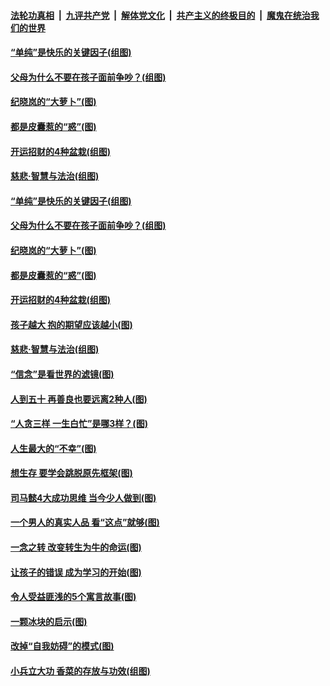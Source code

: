 

####  [法轮功真相](../../../../basic/blob/master/README.md?t=02211731) &nbsp;|&nbsp; [九评共产党](../../../../9ping.md/blob/master/README.md?t=02211731) &nbsp;|&nbsp; [解体党文化](../../../../jtdwh.md/blob/master/README.md?t=02211731)  &nbsp;|&nbsp; [共产主义的终极目的](../../../../gczydzjmd.md/blob/master/README.md?t=02211731) &nbsp;|&nbsp; [魔鬼在统治我们的世界](../../../../mgztzwmdsj.md/blob/master/README.md?t=02211731) 

#### [“单纯”是快乐的关键因子(组图)](../pages/p8/963181.md?t=02211731) 

#### [父母为什么不要在孩子面前争吵？(组图)](../pages/p8/962971.md?t=02211731) 

#### [纪晓岚的“大萝卜”(图)](../pages/p8/962955.md?t=02211731) 

#### [都是皮囊惹的“惑”(图)](../pages/p8/963161.md?t=02211731) 

#### [开运招财的4种盆栽(组图)](../pages/p8/963160.md?t=02211731) 

#### [慈悲‧智慧与法治(组图)](../pages/p8/962749.md?t=02211731) 

#### [“单纯”是快乐的关键因子(组图)](../pages/p8/963181.md?t=02211731) 

#### [父母为什么不要在孩子面前争吵？(组图)](../pages/p8/962971.md?t=02211731) 

#### [纪晓岚的“大萝卜”(图)](../pages/p8/962955.md?t=02211731) 

#### [都是皮囊惹的“惑”(图)](../pages/p8/963161.md?t=02211731) 

#### [开运招财的4种盆栽(组图)](../pages/p8/963160.md?t=02211731) 

#### [孩子越大 抱的期望应该越小(图)](../pages/p8/963059.md?t=02211731) 

#### [慈悲‧智慧与法治(组图)](../pages/p8/962749.md?t=02211731) 

#### [“信念”是看世界的滤镜(图)](../pages/p8/963052.md?t=02211731) 

#### [人到五十 再善良也要远离2种人(图)](../pages/p8/963032.md?t=02211731) 

#### [“人贪三样 一生白忙”是哪3样？(图)](../pages/p8/962941.md?t=02211731) 

#### [人生最大的“不幸”(图)](../pages/p8/962745.md?t=02211731) 

#### [想生存 要学会跳脱原先框架(图)](../pages/p8/962935.md?t=02211731) 

#### [司马懿4大成功思维 当今少人做到(图)](../pages/p8/962919.md?t=02211731) 

#### [一个男人的真实人品 看“这点”就够(图)](../pages/p8/962894.md?t=02211731) 

#### [一念之转 改变转生为牛的命运(图)](../pages/p8/962763.md?t=02211731) 

#### [让孩子的错误 成为学习的开始(图)](../pages/p8/962818.md?t=02211731) 

#### [令人受益匪浅的5个寓言故事(图)](../pages/p8/962739.md?t=02211731) 

#### [一颗冰块的启示(图)](../pages/p8/962707.md?t=02211731) 

#### [改掉“自我妨碍”的模式(图)](../pages/p8/962702.md?t=02211731) 

#### [小兵立大功 香菜的存放与功效(组图)](../pages/p8/962646.md?t=02211731) 

